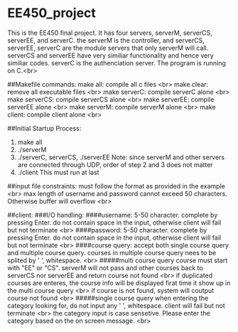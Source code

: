 # EE450_project
This is the EE450 final project. It has four servers, serverM, serverCS, serverEE, and serverC. the serverM is the controller, and serverCS, serverEE, serverC are the module servers that only serverM will call. serverCS and serverEE have very similiar functionality and hence very similiar codes. serverC is the authenciation server.
The program is running on C.\<br>

##Makefile commands:
make all: compile all c files \<br>
make clear: remove all executable files \<br>
make serverC: compile serverC alone \<br>
make serverCS: compile serverCS alone \<br>
make serverEE: compile serverEE alone \<br>
make serverM: compile serverM alone \<br>
make client: compile client alone \<br>

##Initial Startup Process:
1. make all
2. ./serverM
3. ./serverC, serverCS, ./serverEE
  Note: since serverM and other servers are connected through UDP, order of step 2 and 3 does not matter
5. ./client
  This must run at last

##input file constraints:
must follow the format as provided in the example \<br>
max length of username and password cannot exceed 50 characters. Otherwise buffer will overflow \<br>

##client:
  ###I/O handling:
  ####username: 5-50 character. complete by pressing Enter. do not contain space in the input, otherwise client will fail but not terminate \<br>
  ####password: 5-50 character. complete by pressing Enter. do not contain space in the input, otherwise client will fail but not terminate \<br>
  ####course query: accept both single course query and multiple course query. courses in multiple course query nees to be splited by ' ', whitespace. \<br>
    #####multi course query
      course must start with "EE" or "CS". serverM will not pass and other courses back to serverCS nor serverEE and return course not found \<br>
      if duplicated courses are enteres, the course info will be displayed firat time it show up in the multi course query \<br>
      if course is not found, system will coutput course not found \<br>
    #####single course query
      when entering the category looking for, do not input any ' ', whitespace. client will fail but not terminate \<br>
      the category input is case sensetive. Please enter the category based on the on screen message. \<br>
